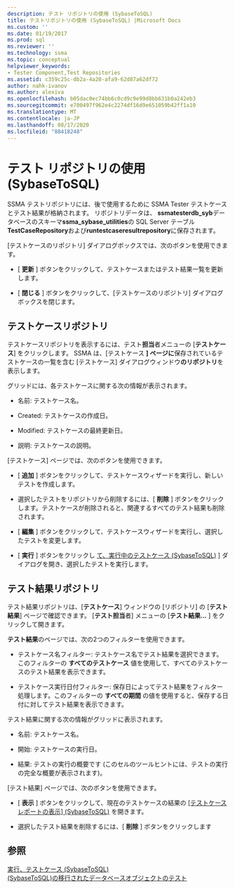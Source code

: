 ```yaml
---
description: テスト リポジトリの使用 (SybaseToSQL)
title: テストリポジトリの使用 (SybaseToSQL) |Microsoft Docs
ms.custom: ''
ms.date: 01/19/2017
ms.prod: sql
ms.reviewer: ''
ms.technology: ssma
ms.topic: conceptual
helpviewer_keywords:
- Tester Component,Test Repositories
ms.assetid: c359c25c-db2a-4a20-afa9-62d87a62df72
author: nahk-ivanov
ms.author: alexiva
ms.openlocfilehash: b05dac0ec74bb6c0cd9c9e99d8bb631b0a242eb3
ms.sourcegitcommit: e700497f962e4c2274df16d9e651059b42ff1a10
ms.translationtype: MT
ms.contentlocale: ja-JP
ms.lasthandoff: 08/17/2020
ms.locfileid: "88418248"
---
```

# <a name="using-test-repositories-sybasetosql"></a>テスト リポジトリの使用 (SybaseToSQL)
SSMA テストリポジトリには、後で使用するために SSMA Tester テストケースとテスト結果が格納されます。 リポジトリデータは、 **ssmatesterdb_syb**データベースのスキーマ**ssma_sybase_utilities**の SQL Server テーブル**TestCaseRepository**および**runtestcaseresultrepository**に保存されます。  
  
[テストケースのリポジトリ] ダイアログボックスでは、次のボタンを使用できます。  
  
-   [ **更新** ] ボタンをクリックして、テストケースまたはテスト結果一覧を更新します。  
  
-   [ **閉じる** ] ボタンをクリックして、[テストケースのリポジトリ] ダイアログボックスを閉じます。  
  
## <a name="test-cases-repository"></a>テストケースリポジトリ  
テストケースリポジトリを表示するには、テスト**担当**者メニューの [**テストケース**] をクリックします。 SSMA は、[テストケース **] ページに**保存されているテストケースの一覧を含む [テストケース] ダイアログウィンドウ**のリポジトリ**を表示します。  
  
グリッドには、各テストケースに関する次の情報が表示されます。  
  
-   名前: テストケース名。  
  
-   Created: テストケースの作成日。  
  
-   Modified: テストケースの最終更新日。  
  
-   説明: テストケースの説明。  
  
[テストケース] ページでは、次のボタンを使用できます。  
  
-   [ **追加** ] ボタンをクリックして、テストケースウィザードを実行し、新しいテストを作成します。  
  
-   選択したテストをリポジトリから削除するには、[ **削除** ] ボタンをクリックします。テストケースが削除されると、関連するすべてのテスト結果も削除されます。  
  
-   [ **編集** ] ボタンをクリックして、テストケースウィザードを実行し、選択したテストを変更します。  
  
-   [ **実行** ] ボタンをクリックし [て、実行中のテストケース &#40;SybaseToSQL&#41;](../../ssma/sybase/running-test-cases-sybasetosql.md) ] ダイアログを開き、選択したテストを実行します。  
  
## <a name="test-results-repository"></a>テスト結果リポジトリ  
テスト結果リポジトリは、[**テストケース**] ウィンドウの [リポジトリ] の [**テスト結果**] ページで確認できます。 [**テスト担当**者] メニューの [**テスト結果...** ] をクリックして開きます。  
  
**テスト結果**のページでは、次の2つのフィルターを使用できます。  
  
-   テストケース名フィルター: テストケース名でテスト結果を選択できます。 このフィルターの **すべてのテストケース** 値を使用して、すべてのテストケースのテスト結果を表示できます。  
  
-   テストケース実行日付フィルター: 保存日によってテスト結果をフィルター処理します。このフィルターの **すべての期間** の値を使用すると、保存する日付に対してテスト結果を表示できます。  
  
テスト結果に関する次の情報がグリッドに表示されます。  
  
-   名前: テストケース名。  
  
-   開始: テストケースの実行日。  
  
-   結果: テストの実行の概要です (このセルのツールヒントには、テストの実行の完全な概要が表示されます)。  
  
[テスト結果] ページでは、次のボタンを使用できます。  
  
-   [ **表示** ] ボタンをクリックして、現在のテストケースの結果の [ [テストケースレポートの表示] &#40;SybaseToSQL&#41;](../../ssma/sybase/viewing-test-case-reports-sybasetosql.md) を開きます。  
  
-   選択したテスト結果を削除するには、[ **削除** ] ボタンをクリックします  
  
## <a name="see-also"></a>参照  
[実行、テストケース &#40;SybaseToSQL&#41;](../../ssma/sybase/running-test-cases-sybasetosql.md)  
[&#40;SybaseToSQL&#41;の移行されたデータベースオブジェクトのテスト ](../../ssma/sybase/testing-migrated-database-objects-sybasetosql.md)  
  
